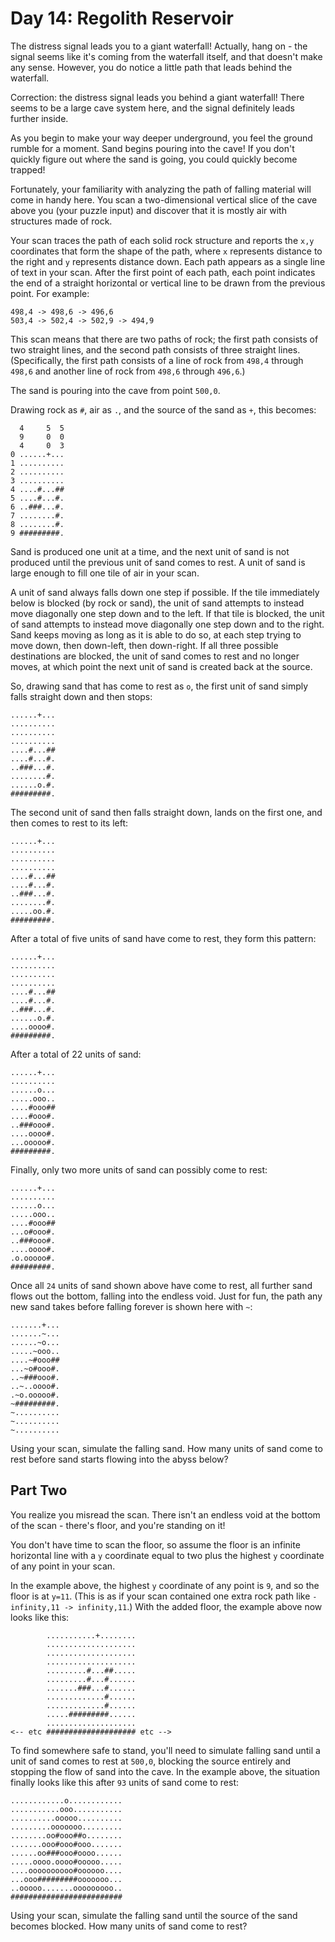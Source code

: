 # Day 14: Regolith Reservoir

The distress signal leads you to a giant waterfall! Actually, hang on - the
signal seems like it's coming from the waterfall itself, and that doesn't make
any sense. However, you do notice a little path that leads behind the waterfall.

Correction: the distress signal leads you behind a giant waterfall! There seems
to be a large cave system here, and the signal definitely leads further inside.

As you begin to make your way deeper underground, you feel the ground rumble for
a moment. Sand begins pouring into the cave! If you don't quickly figure out
where the sand is going, you could quickly become trapped!

Fortunately, your familiarity with analyzing the path of falling material will
come in handy here. You scan a two-dimensional vertical slice of the cave above
you (your puzzle input) and discover that it is mostly air with structures made
of rock.

Your scan traces the path of each solid rock structure and reports the `x,y`
coordinates that form the shape of the path, where `x` represents distance to
the right and `y` represents distance down. Each path appears as a single line
of text in your scan. After the first point of each path, each point indicates
the end of a straight horizontal or vertical line to be drawn from the previous
point. For example:

```
498,4 -> 498,6 -> 496,6
503,4 -> 502,4 -> 502,9 -> 494,9
```

This scan means that there are two paths of rock; the first path consists of two
straight lines, and the second path consists of three straight lines.
(Specifically, the first path consists of a line of rock from `498,4` through
`498,6` and another line of rock from `498,6` through `496,6`.)

The sand is pouring into the cave from point `500,0`.

Drawing rock as `#`, air as `.`, and the source of the sand as `+`, this
becomes:


```
  4     5  5
  9     0  0
  4     0  3
0 ......+...
1 ..........
2 ..........
3 ..........
4 ....#...##
5 ....#...#.
6 ..###...#.
7 ........#.
8 ........#.
9 #########.
```

Sand is produced one unit at a time, and the next unit of sand is not produced
until the previous unit of sand comes to rest. A unit of sand is large enough to
fill one tile of air in your scan.

A unit of sand always falls down one step if possible. If the tile immediately
below is blocked (by rock or sand), the unit of sand attempts to instead move
diagonally one step down and to the left. If that tile is blocked, the unit of
sand attempts to instead move diagonally one step down and to the right. Sand
keeps moving as long as it is able to do so, at each step trying to move down,
then down-left, then down-right. If all three possible destinations are blocked,
the unit of sand comes to rest and no longer moves, at which point the next unit
of sand is created back at the source.

So, drawing sand that has come to rest as `o`, the first unit of sand simply
falls straight down and then stops:

```
......+...
..........
..........
..........
....#...##
....#...#.
..###...#.
........#.
......o.#.
#########.
```

The second unit of sand then falls straight down, lands on the first one, and
then comes to rest to its left:

```
......+...
..........
..........
..........
....#...##
....#...#.
..###...#.
........#.
.....oo.#.
#########.
```

After a total of five units of sand have come to rest, they form this pattern:

```
......+...
..........
..........
..........
....#...##
....#...#.
..###...#.
......o.#.
....oooo#.
#########.
```

After a total of 22 units of sand:

```
......+...
..........
......o...
.....ooo..
....#ooo##
....#ooo#.
..###ooo#.
....oooo#.
...ooooo#.
#########.
```

Finally, only two more units of sand can possibly come to rest:

```
......+...
..........
......o...
.....ooo..
....#ooo##
...o#ooo#.
..###ooo#.
....oooo#.
.o.ooooo#.
#########.
```

Once all `24` units of sand shown above have come to rest, all further sand
flows out the bottom, falling into the endless void. Just for fun, the path any
new sand takes before falling forever is shown here with `~`:

```
.......+...
.......~...
......~o...
.....~ooo..
....~#ooo##
...~o#ooo#.
..~###ooo#.
..~..oooo#.
.~o.ooooo#.
~#########.
~..........
~..........
~..........
```

Using your scan, simulate the falling sand. How many units of sand come to rest
before sand starts flowing into the abyss below?

## Part Two

You realize you misread the scan. There isn't an endless void at the bottom of
the scan - there's floor, and you're standing on it!

You don't have time to scan the floor, so assume the floor is an infinite
horizontal line with a `y` coordinate equal to two plus the highest `y`
coordinate of any point in your scan.

In the example above, the highest `y` coordinate of any point is `9`, and so the
floor is at `y=11`. (This is as if your scan contained one extra rock path like
`-infinity,11 -> infinity,11`.) With the added floor, the example above now
looks like this:

```
        ...........+........
        ....................
        ....................
        ....................
        .........#...##.....
        .........#...#......
        .......###...#......
        .............#......
        .............#......
        .....#########......
        ....................
<-- etc #################### etc -->
```

To find somewhere safe to stand, you'll need to simulate falling sand until a
unit of sand comes to rest at `500,0`, blocking the source entirely and stopping
the flow of sand into the cave. In the example above, the situation finally
looks like this after `93` units of sand come to rest:

```
............o............
...........ooo...........
..........ooooo..........
.........ooooooo.........
........oo#ooo##o........
.......ooo#ooo#ooo.......
......oo###ooo#oooo......
.....oooo.oooo#ooooo.....
....oooooooooo#oooooo....
...ooo#########ooooooo...
..ooooo.......ooooooooo..
#########################
```

Using your scan, simulate the falling sand until the source of the sand becomes
blocked. How many units of sand come to rest?
